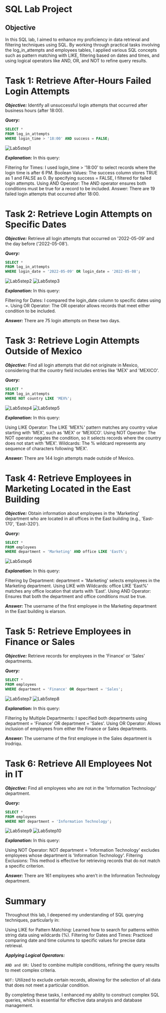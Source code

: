 # SQL Lab Project

## Objective

In this SQL lab, I aimed to enhance my proficiency in data retrieval and filtering techniques using SQL. By working through practical tasks involving the log_in_attempts and employees tables, I applied various SQL concepts such as pattern matching with LIKE, filtering based on dates and times, and using logical operators like AND, OR, and NOT to refine query results.

# Task 1: Retrieve After-Hours Failed Login Attempts

***Objective:*** Identify all unsuccessful login attempts that occurred after business hours (after 18:00).

***Query:***
```sql
SELECT *
FROM log_in_attempts
WHERE login_time > '18:00' AND success = FALSE;
```
![Lab5step1](https://github.com/user-attachments/assets/78a6a99f-89e7-4a82-b6ea-23b415dbb373)

***Explanation:***
In this query:

Filtering for Times: I used login_time > '18:00' to select records where the login time is after 6 PM.
Boolean Values: The success column stores TRUE as 1 and FALSE as 0. By specifying success = FALSE, I filtered for failed login attempts.
Using AND Operator: The AND operator ensures both conditions must be true for a record to be included.
Answer:
There are 19 failed login attempts that occurred after 18:00.

# Task 2: Retrieve Login Attempts on Specific Dates

***Objective:*** Retrieve all login attempts that occurred on '2022-05-09' and the day before ('2022-05-08').

***Query:***
```sql
SELECT *
FROM log_in_attempts
WHERE login_date = '2022-05-09' OR login_date = '2022-05-08';
```
![Lab5step2](https://github.com/user-attachments/assets/cefefefb-f8ba-446f-821a-8372be354b1d)
![Lab5step3](https://github.com/user-attachments/assets/ae8d0fdb-df36-471a-bac9-10d6a49217ca)

***Explanation:***
In this query:

Filtering for Dates: I compared the login_date column to specific dates using =.
Using OR Operator: The OR operator allows records that meet either condition to be included.

***Answer:***
There are 75 login attempts on these two days.

# Task 3: Retrieve Login Attempts Outside of Mexico

***Objective:*** Find all login attempts that did not originate in Mexico, considering that the country field includes entries like 'MEX' and 'MEXICO'.

***Query:***
```sql
SELECT *
FROM log_in_attempts
WHERE NOT country LIKE 'MEX%';
```
![Lab5step4](https://github.com/user-attachments/assets/ec324139-61da-4ce9-ac4c-66d110f5a50f)
![Lab5step5](https://github.com/user-attachments/assets/d3434e62-a4a0-4f0a-a3f2-fbdbd712cc3f)

***Explanation:***
In this query:

Using LIKE Operator: The LIKE 'MEX%' pattern matches any country value starting with 'MEX', such as 'MEX' or 'MEXICO'.
Using NOT Operator: The NOT operator negates the condition, so it selects records where the country does not start with 'MEX'.
Wildcards: The % wildcard represents any sequence of characters following 'MEX'.

***Answer:***
There are 144 login attempts made outside of Mexico.

# Task 4: Retrieve Employees in Marketing Located in the East Building

***Objective:*** Obtain information about employees in the 'Marketing' department who are located in all offices in the East building (e.g., 'East-170', 'East-320').

***Query:***
```sql
SELECT *
FROM employees
WHERE department = 'Marketing' AND office LIKE 'East%';
```
![Lab5step6](https://github.com/user-attachments/assets/85521c7f-86e9-4921-938d-cb11f504b7e3)


***Explanation:***
In this query:

Filtering by Department: department = 'Marketing' selects employees in the Marketing department.
Using LIKE with Wildcards: office LIKE 'East%' matches any office location that starts with 'East'.
Using AND Operator: Ensures that both the department and office conditions must be true.

***Answer:***
The username of the first employee in the Marketing department in the East building is elarson.

# Task 5: Retrieve Employees in Finance or Sales

***Objective:*** Retrieve records for employees in the 'Finance' or 'Sales' departments.

***Query:***
```sql
SELECT *
FROM employees
WHERE department = 'Finance' OR department = 'Sales';
```
![Lab5step7](https://github.com/user-attachments/assets/fc087e07-0220-4230-acdc-98ae016d6b0e)
![Lab5step8](https://github.com/user-attachments/assets/dcbd25da-0450-4403-8d31-b1a4fba92d4b)


***Explanation:***
In this query:

Filtering by Multiple Departments: I specified both departments using department = 'Finance' OR department = 'Sales'.
Using OR Operator: Allows inclusion of employees from either the Finance or Sales departments.

***Answer:***
The username of the first employee in the Sales department is lrodriqu.

# Task 6: Retrieve All Employees Not in IT

***Objective:*** Find all employees who are not in the 'Information Technology' department.

***Query:***
```sql
SELECT *
FROM employees
WHERE NOT department = 'Information Technology';
```
![Lab5step9](https://github.com/user-attachments/assets/99914d7b-3a4e-4c24-9edd-39004767db4a)
![Lab5step10](https://github.com/user-attachments/assets/413bca91-24bc-45a7-959a-a228ee56e205)


***Explanation:***
In this query:

Using NOT Operator: NOT department = 'Information Technology' excludes employees whose department is 'Information Technology'.
Filtering Exclusions: This method is effective for retrieving records that do not match a specific criterion.

***Answer:***
There are 161 employees who aren’t in the Information Technology department.

# Summary

Throughout this lab, I deepened my understanding of SQL querying techniques, particularly in:

Using LIKE for Pattern Matching: Learned how to search for patterns within string data using wildcards (%).
Filtering for Dates and Times: Practiced comparing date and time columns to specific values for precise data retrieval.

***Applying Logical Operators:***

```AND and OR:``` Used to combine multiple conditions, refining the query results to meet complex criteria.

```NOT:``` Utilized to exclude certain records, allowing for the selection of all data that does not meet a particular condition.

By completing these tasks, I enhanced my ability to construct complex SQL queries, which is essential for effective data analysis and database management.

